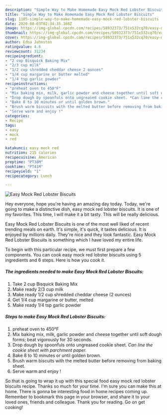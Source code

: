 ```yaml
---
description: "Simple Way to Make Homemade Easy Mock Red Lobster Biscuits"
title: "Simple Way to Make Homemade Easy Mock Red Lobster Biscuits"
slug: 1105-simple-way-to-make-homemade-easy-mock-red-lobster-biscuits
date: 2020-08-03T02:34:35.168Z
image: https://img-global.cpcdn.com/recipes/58932373/751x532cq70/easy-mock-red-lobster-biscuits-recipe-main-photo.jpg
thumbnail: https://img-global.cpcdn.com/recipes/58932373/751x532cq70/easy-mock-red-lobster-biscuits-recipe-main-photo.jpg
cover: https://img-global.cpcdn.com/recipes/58932373/751x532cq70/easy-mock-red-lobster-biscuits-recipe-main-photo.jpg
author: Edna Johnston
ratingvalue: 4.6
reviewcount: 31234
recipeingredient:
- "2 cup Bisquick Baking Mix"
- "2/3 cup milk"
- "1/2 cup shredded cheddar cheese 2 ounces"
- "1/4 cup margarine or butter melted"
- "1/4 tsp garlic powder"
recipeinstructions:
- "preheat oven to 450°F"
- "Mix baking mix, milk, garlic powder and cheese together until soft dough forms; beat vigorously for 30 seconds."
- "Drop dough by spoonfuls onto ungreased cookie sheet. *Can line the cookie sheet with parchment paper.*"
- "Bake 8 to 10 minutes or until golden brown."
- "Brush warm biscuits with the melted butter before removing from baking sheet."
- "Serve warm and enjoy !"
categories:
- Recipe
tags:
- easy
- mock
- red

katakunci: easy mock red 
nutrition: 215 calories
recipecuisine: American
preptime: "PT38M"
cooktime: "PT41M"
recipeyield: "1"
recipecategory: Lunch

---
```



![Easy Mock Red Lobster Biscuits](https://img-global.cpcdn.com/recipes/58932373/751x532cq70/easy-mock-red-lobster-biscuits-recipe-main-photo.jpg)

Hey everyone, hope you're having an amazing day today. Today, we're going to make a distinctive dish, easy mock red lobster biscuits. It is one of my favorites. This time, I will make it a bit tasty. This will be really delicious.

Easy Mock Red Lobster Biscuits is one of the most well liked of recent trending meals on earth. It's simple, it's quick, it tastes delicious. It is enjoyed by millions daily. They're nice and they look fantastic. Easy Mock Red Lobster Biscuits is something which I have loved my entire life.




To begin with this particular recipe, we must first prepare a few components. You can cook easy mock red lobster biscuits using 5 ingredients and 6 steps. Here is how you cook it.

<!--inarticleads1-->

##### The ingredients needed to make Easy Mock Red Lobster Biscuits:

1. Take 2 cup Bisquick Baking Mix
1. Make ready 2/3 cup milk
1. Make ready 1/2 cup shredded cheddar cheese (2 ounces)
1. Get 1/4 cup margarine or butter, melted
1. Make ready 1/4 tsp garlic powder




<!--inarticleads2-->

##### Steps to make Easy Mock Red Lobster Biscuits:

1. preheat oven to 450°F
1. Mix baking mix, milk, garlic powder and cheese together until soft dough forms; beat vigorously for 30 seconds.
1. Drop dough by spoonfuls onto ungreased cookie sheet. *Can line the cookie sheet with parchment paper.*
1. Bake 8 to 10 minutes or until golden brown.
1. Brush warm biscuits with the melted butter before removing from baking sheet.
1. Serve warm and enjoy !




So that is going to wrap it up with this special food easy mock red lobster biscuits recipe. Thanks so much for your time. I'm sure you can make this at home. There is gonna be interesting food in home recipes coming up. Remember to bookmark this page in your browser, and share it to your loved ones, friends and colleague. Thank you for reading. Go on get cooking!
